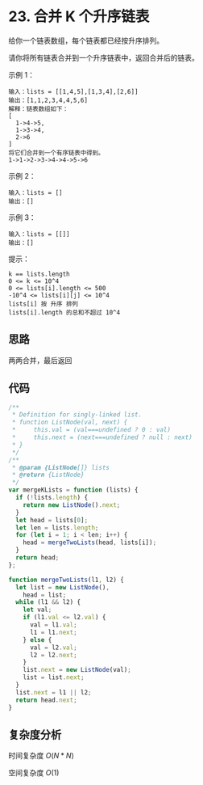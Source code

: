 # 23. 合并 K 个升序链表

给你一个链表数组，每个链表都已经按升序排列。

请你将所有链表合并到一个升序链表中，返回合并后的链表。

示例 1：

```
输入：lists = [[1,4,5],[1,3,4],[2,6]]
输出：[1,1,2,3,4,4,5,6]
解释：链表数组如下：
[
  1->4->5,
  1->3->4,
  2->6
]
将它们合并到一个有序链表中得到。
1->1->2->3->4->4->5->6
```

示例 2：

```
输入：lists = []
输出：[]
```

示例 3：

```
输入：lists = [[]]
输出：[]
```

提示：

```
k == lists.length
0 <= k <= 10^4
0 <= lists[i].length <= 500
-10^4 <= lists[i][j] <= 10^4
lists[i] 按 升序 排列
lists[i].length 的总和不超过 10^4
```

## 思路

两两合并，最后返回

## 代码

```javascript
/**
 * Definition for singly-linked list.
 * function ListNode(val, next) {
 *     this.val = (val===undefined ? 0 : val)
 *     this.next = (next===undefined ? null : next)
 * }
 */
/**
 * @param {ListNode[]} lists
 * @return {ListNode}
 */
var mergeKLists = function (lists) {
  if (!lists.length) {
    return new ListNode().next;
  }
  let head = lists[0];
  let len = lists.length;
  for (let i = 1; i < len; i++) {
    head = mergeTwoLists(head, lists[i]);
  }
  return head;
};

function mergeTwoLists(l1, l2) {
  let list = new ListNode(),
    head = list;
  while (l1 && l2) {
    let val;
    if (l1.val <= l2.val) {
      val = l1.val;
      l1 = l1.next;
    } else {
      val = l2.val;
      l2 = l2.next;
    }
    list.next = new ListNode(val);
    list = list.next;
  }
  list.next = l1 || l2;
  return head.next;
}
```

## 复杂度分析

时间复杂度 $O(N*N)$

空间复杂度 $O(1)$
